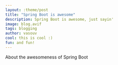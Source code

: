 ```yaml
---
layout: :theme/post
title: "Spring Boot is awesome"
description: Spring Boot is awesome, just sayin'
image: blog.avif
tags: blogging
author: vasouv
cool: this is cool :)
fun: and fun!
---
```


About the awesomeness of Spring Boot